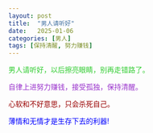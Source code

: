 ```yaml
---
layout: post
title:  "男人请听好"
date:   2025-01-06
categories: [男人]
tags: [保持清醒, 努力赚钱]  
---
```


<font color="#32cd32">男人请听好，以后擦亮眼睛，别再走错路了。</font> 

<font color="#9932cc">自律上进努力赚钱，接受孤独，保持清醒。</font> 

<font color="#990000">心软和不好意思，只会杀死自己。</font> 

<font color="#0000ff">薄情和无情才是生存下去的利器!</font> 
